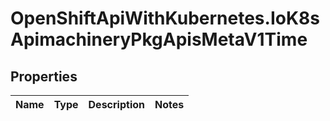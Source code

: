 # OpenShiftApiWithKubernetes.IoK8sApimachineryPkgApisMetaV1Time

## Properties
Name | Type | Description | Notes
------------ | ------------- | ------------- | -------------


